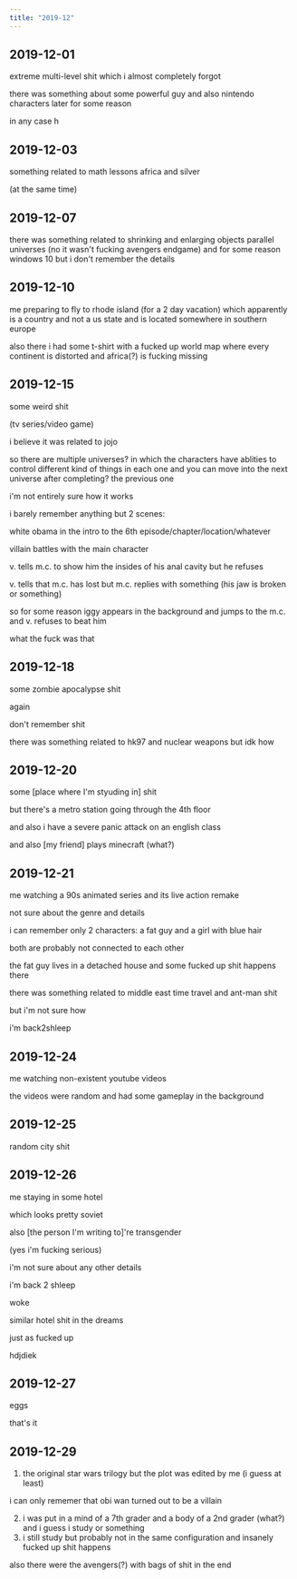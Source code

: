 ```yaml
---
title: "2019-12"
---
```


## 2019-12-01

extreme multi-level shit which i almost completely forgot

there was something about some powerful guy and also nintendo
characters later for some reason

in any case h

## 2019-12-03

something related to math lessons africa and silver

(at the same time)

## 2019-12-07

there was something related to shrinking and enlarging objects
parallel universes (no it wasn't fucking avengers endgame) and for
some reason windows 10 but i don't remember the details

## 2019-12-10

me preparing to fly to rhode island (for a 2 day vacation) which
apparently is a country and not a us state and is located somewhere in
southern europe

also there i had some t-shirt with a fucked up world map where every
continent is distorted and africa(?) is fucking missing

## 2019-12-15

some weird shit

(tv series/video game)

i believe it was related to jojo

so there are multiple universes? in which the characters have ablities
to control different kind of things in each one and you can move into
the next universe after completing? the previous one

i'm not entirely sure how it works

i barely remember anything but 2 scenes:

white obama in the intro to the 6th episode/chapter/location/whatever

villain battles with the main character

v. tells m.c. to show him the insides of his anal cavity but he
refuses

v. tells that m.c. has lost but m.c. replies with something (his jaw
is broken or something)

so for some reason iggy appears in the background and jumps to the
m.c. and v. refuses to beat him

what the fuck was that

## 2019-12-18

some zombie apocalypse shit

again

don't remember shit

there was something related to hk97 and nuclear weapons but idk how

## 2019-12-20

some [place where I'm styuding in] shit

but there's a metro station going through the 4th floor

and also i have a severe panic attack on an english class

and also [my friend] plays minecraft (what?)

## 2019-12-21

me watching a 90s animated series and its live action remake

not sure about the genre and details

i can remember only 2 characters: a fat guy and a girl with blue hair

both are probably not connected to each other

the fat guy lives in a detached house and some fucked up shit happens
there

there was something related to middle east time travel and ant-man
shit

but i'm not sure how

i'm back2shleep

## 2019-12-24

me watching non-existent youtube videos

the videos were random and had some gameplay in the background

## 2019-12-25

random city shit

## 2019-12-26

me staying in some hotel

which looks pretty soviet

also [the person I'm writing to]'re transgender

(yes i'm fucking serious)

i'm not sure about any other details

i'm back 2 shleep

woke

similar hotel shit in the dreams

just as fucked up

hdjdiek

## 2019-12-27

eggs

that's it

## 2019-12-29

1. the original star wars trilogy but the plot was edited by me (i
   guess at least)

i can only rememer that obi wan turned out to be a villain

2. i was put in a mind of a 7th grader and a body of a 2nd grader
   (what?) and i guess i study or something
3. i still study but probably not in the same configuration and
   insanely fucked up shit happens

also there were the avengers(?) with bags of shit in the end
